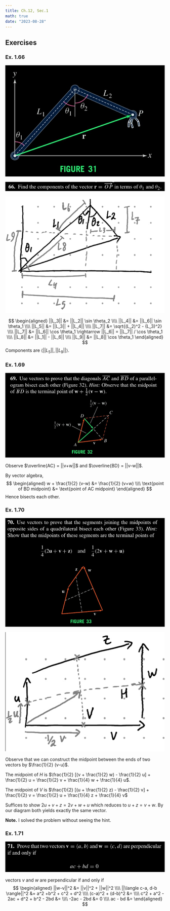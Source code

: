 ```yaml
---
title: Ch.12, Sec.1
math: true
date: "2023-08-28"
---
```


$\newcommand{\ddfrac}[2]{\frac{\displaystyle{#1}}{\displaystyle{#2}}}$

## Exercises

### Ex. 1.66

![image](./ex-1.66-f.jpg)

![image](./ex-1.66.jpg)

![image](./my-0.jpg)

$$
\begin{aligned}
    ||L_3|| &= ||L_2|| \sin \theta_2 \\\\
    ||L_4|| &= ||L_6|| \sin \theta_1 \\\\
    ||L_5|| &= ||L_3|| + ||L_4|| \\\\
    ||L_7|| &= \sqrt{(L_2)^2 - (L_3)^2} \\\\
    ||L_7|| &= ||L_6|| \cos \theta_1 \rightarrow ||L_6|| = ||L_7|| / \cos \theta_1 \\\\
    ||L_8|| &= ||L_1|| - ||L_6|| \\\\
    ||L_9|| &= ||L_8|| \cos \theta_1
\end{aligned}
$$
Components are $\langle ||L_5||, ||L_9|| \rangle$.


### Ex. 1.69

![image](./ex-1.69.jpg)

Observe $\overline{AC} = ||v+w||$ and $\overline{BD} = ||v-w||$.

By vector algebra,
$$
\begin{aligned}
    w + \frac{1}{2} (v-w) &= \frac{1}{2} (v+w) \\\\
    \text{point of BD midpoint} &= \text{point of AC midpoint}
\end{aligned}
$$
Hence bisects each other.


### Ex. 1.70

![image](./ex-1.70.jpg)

![image](./my-1.jpg)

Observe that we can construct the midpoint between the ends of two vectors by $\frac{1}{2} (v-u)$.

The midpoint of $H$ is $\frac{1}{2} [(v + \frac{1}{2} w) - \frac{1}{2} u] + \frac{1}{2} u = \frac{1}{2} v + \frac{1}{4} w + \frac{1}{4} u$.

The midpoint of $V$ is $\frac{1}{2} [(u + \frac{1}{2} z) - \frac{1}{2} v] + \frac{1}{2} v = \frac{1}{2} u + \frac{1}{4} z + \frac{1}{4} v$

Suffices to show $2u + v + z = 2v + w + u$ which reduces to $u+z = v+w$. By our diagram both yields exactly the same vector.

**Note.** I solved the problem without seeing the hint.


### Ex. 1.71

![image](./ex-1.71.jpg)

vectors $v$ and $w$ are perpendicular if and only if
$$
\begin{aligned}
  ||w-v||^2 &= ||v||^2 + ||w||^2 \\\\
  ||\langle c-a, d-b \rangle||^2 &= a^2 +b^2 + c^2 + d^2 \\\\
  (c-a)^2 + (d-b)^2 &= \\\\
  c^2 + a^2 - 2ac + d^2 + b^2 - 2bd &= \\\\
  -2ac - 2bd &= 0 \\\\
  ac - bd &=
\end{aligned}
$$
